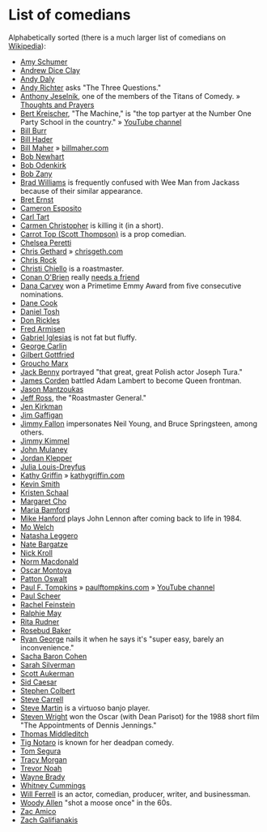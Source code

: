 # List of comedians

Alphabetically sorted (there is a much larger list of comedians on [Wikipedia](https://en.wikipedia.org/wiki/List_of_comedians)):

- [Amy Schumer](https://www.youtube.com/results?gl=US&search_query=Amy+Schumer)
- [Andrew Dice Clay](https://www.youtube.com/results?gl=US&search_query=Andrew+Dice+Clay)
- [Andy Daly](https://www.youtube.com/results?gl=US&search_query=Andy+Daly)
- [Andy Richter](https://www.youtube.com/results?gl=US&search_query=Andy+Richter) asks "The Three Questions."
- [Anthony Jeselnik](https://www.youtube.com/results?gl=US&search_query=Anthony+Jeselnik), one of the members of the Titans of Comedy. » [Thoughts and Prayers](https://www.youtube.com/watch?v=GiQfb-FZMUI&list=PLqSGXD25g6PspFfkBG8xT-Kx_8wq5xd7y)
- [Bert Kreischer](https://www.youtube.com/results?gl=US&search_query=Bert+Kreischer+the+machine), "The Machine," is "the top partyer at the Number One Party School in the country." » [YouTube channel](https://www.youtube.com/@bertkreischer)
- [Bill Burr](https://www.youtube.com/results?gl=US&search_query=Bill+Burr)
- [Bill Hader](https://www.youtube.com/results?gl=US&search_query=Bill+Hader)
- [Bill Maher](https://www.youtube.com/results?gl=US&search_query=Bill+Maher) » [billmaher.com](https://billmaher.com)
- [Bob Newhart](https://www.youtube.com/results?gl=US&search_query=Bob+Newhart)
- [Bob Odenkirk](https://www.youtube.com/results?gl=US&search_query=Bob+Odenkirk)
- [Bob Zany](https://www.youtube.com/results?gl=US&search_query=Bob+Zany)
- [Brad Williams](https://www.youtube.com/results?gl=US&search_query=Brad+Williams) is frequently confused with Wee Man from Jackass because of their similar appearance.
- [Bret Ernst](https://www.youtube.com/results?gl=US&search_query=Bret+Ernst)
- [Cameron Esposito](https://www.youtube.com/results?gl=US&search_query=Cameron+Esposito)
- [Carl Tart](https://www.youtube.com/results?gl=US&search_query=Carl+Tart)
- [Carmen Christopher](https://www.youtube.com/results?gl=US&search_query=Carmen+Christopher) is killing it (in a short).
- [Carrot Top (Scott Thompson)](https://www.youtube.com/results?gl=US&search_query=Carrot+Top) is a prop comedian.
- [Chelsea Peretti](https://www.youtube.com/results?gl=US&search_query=Chelsea+Peretti)
- [Chris Gethard](https://www.youtube.com/results?gl=US&search_query=Chris+Gethard) » [chrisgeth.com](https://chrisgeth.com)
- [Chris Rock](https://www.youtube.com/results?gl=US&search_query=Chris+Rock)
- [Christi Chiello](https://www.youtube.com/results?gl=US&search_query=Christi+Chiello) is a roastmaster.
- [Conan O'Brien](https://www.youtube.com/results?gl=US&search_query=Conan+O'Brien) really  [needs a friend](https://en.m.wikipedia.org/wiki/Conan_O%27Brien_Needs_a_Friend)
- [Dana Carvey](https://www.youtube.com/results?gl=US&search_query=Dana+Carvey) won a Primetime Emmy Award from five consecutive nominations.
- [Dane Cook](https://www.youtube.com/results?gl=US&search_query=Dane+Cook)
- [Daniel Tosh](https://www.youtube.com/results?gl=US&search_query=Daniel+Tosh)
- [Don Rickles](https://www.youtube.com/results?gl=US&search_query=Don+Rickles)
- [Fred Armisen](https://www.youtube.com/results?gl=US&search_query=Fred+Armisen)
- [Gabriel Iglesias](https://www.youtube.com/results?gl=US&search_query=Gabriel+Iglesias) is not fat but fluffy.
- [George Carlin](https://www.youtube.com/results?gl=US&search_query=George+Carlin)
- [Gilbert Gottfried](https://www.youtube.com/results?gl=US&search_query=Gilbert+Gottfried)
- [Groucho Marx](https://www.youtube.com/results?gl=US&search_query=Groucho+Marx)
- [Jack Benny](https://www.youtube.com/results?gl=US&search_query=Jack+Benny) portrayed "that great, great Polish actor Joseph Tura."
- [James Corden](https://www.youtube.com/results?gl=US&search_query=James+Corden) battled Adam Lambert to become Queen frontman.
- [Jason Mantzoukas](https://www.youtube.com/results?gl=US&search_query=Jason+Mantzoukas)
- [Jeff Ross](https://www.youtube.com/results?gl=US&search_query=Jeff+Ross), the "Roastmaster General."
- [Jen Kirkman](https://www.youtube.com/results?gl=US&search_query=Jen+Kirkman)
- [Jim Gaffigan](https://www.youtube.com/results?gl=US&search_query=Jim+Gaffigan)
- [Jimmy Fallon](https://www.youtube.com/results?gl=US&search_query=Jimmy+Fallon) impersonates Neil Young, and Bruce Springsteen, among others.
- [Jimmy Kimmel](https://www.youtube.com/results?gl=US&search_query=Jimmy+Kimmel)
- [John Mulaney](https://www.youtube.com/results?gl=US&search_query=John+Mulaney)
- [Jordan Klepper](https://www.youtube.com/results?gl=US&search_query=Jordan+Klepper)
- [Julia Louis-Dreyfus](https://www.youtube.com/results?gl=US&search_query=Julia+Louis+Dreyfus)
- [Kathy Griffin](https://www.youtube.com/results?gl=US&search_query=Kathy+Griffin) » [kathygriffin.com](https://kathygriffin.com)
- [Kevin Smith](https://www.youtube.com/results?gl=US&search_query=Kevin+Smith)
- [Kristen Schaal](https://www.youtube.com/results?gl=US&search_query=Kristen+Schaal)
- [Margaret Cho](https://www.youtube.com/results?gl=US&search_query=Margaret+Cho)
- [Maria Bamford](https://www.youtube.com/results?gl=US&search_query=Maria+Bamford)
- [Mike Hanford](https://www.youtube.com/results?gl=US&search_query=Mike+Hanford) plays John Lennon after coming back to life in 1984.
- [Mo Welch](https://www.youtube.com/results?gl=US&search_query=Mo+Welch)
- [Natasha Leggero](https://www.youtube.com/results?gl=US&search_query=Natasha+Leggero)
- [Nate Bargatze](https://www.youtube.com/results?gl=US&search_query=Nate+Bargatze)
- [Nick Kroll](https://www.youtube.com/results?gl=US&search_query=Nick+Kroll)
- [Norm Macdonald](https://www.youtube.com/results?gl=US&search_query=Norm+Macdonald)
- [Oscar Montoya](https://www.youtube.com/results?gl=US&search_query=Oscar+Montoya+comedian)
- [Patton Oswalt](https://www.youtube.com/results?gl=US&search_query=Patton+Oswalt)
- [Paul F. Tompkins](https://www.youtube.com/results?gl=US&search_query=Paul+F.+Tompkins) » [paulftompkins.com](https://paulftompkins.com) » [YouTube channel](https://www.youtube.com/channel/UCjurejnWKaS_Qpp10rz_Z6A)
- [Paul Scheer](https://www.youtube.com/results?gl=US&search_query=Paul+Scheer)
- [Rachel Feinstein](https://www.youtube.com/results?gl=US&search_query=Rachel+Feinstein)
- [Ralphie May](https://www.youtube.com/results?gl=US&search_query=Ralphie+May)
- [Rita Rudner](https://www.youtube.com/results?gl=US&search_query=Rita+Rudner)
- [Rosebud Baker](https://www.youtube.com/results?gl=US&search_query=Rosebud+Baker)
- [Ryan George](https://www.youtube.com/results?gl=US&search_query=Ryan+George) nails it when he says it's "super easy, barely an inconvenience."
- [Sacha Baron Cohen](https://www.youtube.com/results?gl=US&search_query=Sacha+Baron+Cohen)
- [Sarah Silverman](https://www.youtube.com/results?gl=US&search_query=Sarah+Silverman)
- [Scott Aukerman](https://www.youtube.com/results?gl=US&search_query=Scott+Aukerman)
- [Sid Caesar](https://www.youtube.com/results?search_query=Sid+Caesar)
- [Stephen Colbert](https://www.youtube.com/results?gl=US&search_query=Stephen+Colbert)
- [Steve Carrell](https://www.youtube.com/results?gl=US&search_query=Steve+Carell)
- [Steve Martin](https://www.youtube.com/results?gl=US&search_query=Steve+Martin) is a virtuoso banjo player.
- [Steven Wright](https://www.youtube.com/results?gl=US&search_query=Steven+Wright) won the Oscar (with Dean Parisot) for the 1988 short film "The Appointments of Dennis Jennings."
- [Thomas Middleditch](https://www.youtube.com/results?gl=US&search_query=Thomas+Middleditch)
- [Tig Notaro](https://www.youtube.com/results?gl=US&search_query=Tig+Notaro) is known for her deadpan comedy.
- [Tom Segura](https://www.youtube.com/results?gl=US&search_query=Tom+Segura)
- [Tracy Morgan](https://www.youtube.com/results?gl=US&search_query=Tracy+Morgan)
- [Trevor Noah](https://www.youtube.com/results?gl=US&search_query=Trevor+Noah)
- [Wayne Brady](https://www.youtube.com/results?gl=US&search_query=Wayne+Brady)
- [Whitney Cummings](https://www.youtube.com/results?gl=US&search_query=Whitney+Cummings)
- [Will Ferrell](https://www.youtube.com/results?gl=US&search_query=Will+Ferrell) is an actor, comedian, producer, writer, and businessman.
- [Woody Allen](https://www.youtube.com/results?gl=US&search_query=Woody+Allen+comedian) "shot a moose once" in the 60s.
- [Zac Amico](https://www.youtube.com/results?gl=US&search_query=Zac+Amico)
- [Zach Galifianakis](https://www.youtube.com/results?gl=US&search_query=Zach+Galifianakis)

